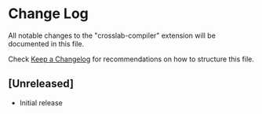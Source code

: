 # Change Log

All notable changes to the "crosslab-compiler" extension will be documented in this file.

Check [Keep a Changelog](http://keepachangelog.com/) for recommendations on how to structure this file.

## [Unreleased]

- Initial release